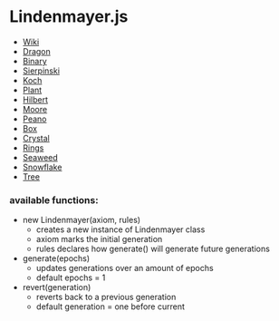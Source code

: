 # Lindenmayer.js
* [Wiki](https://en.wikipedia.org/wiki/L-system)
* [Dragon](https://htmlpreview.github.io/?https://github.com/EthanThatOneKid/math/blob/master/lindenmayer/dragon/index.html)
* [Binary](https://htmlpreview.github.io/?https://github.com/EthanThatOneKid/math/blob/master/lindenmayer/binary/index.html)
* [Sierpinski](https://htmlpreview.github.io/?https://github.com/EthanThatOneKid/math/blob/master/lindenmayer/sierpinski/index.html)
* [Koch](https://htmlpreview.github.io/?https://github.com/EthanThatOneKid/math/blob/master/lindenmayer/koch/index.html)
* [Plant](https://htmlpreview.github.io/?https://github.com/EthanThatOneKid/math/blob/master/lindenmayer/plant/index.html)
* [Hilbert](https://htmlpreview.github.io/?https://github.com/EthanThatOneKid/math/blob/master/lindenmayer/hilbert/index.html)
* [Moore](https://htmlpreview.github.io/?https://github.com/EthanThatOneKid/math/blob/master/lindenmayer/moore/index.html)
* [Peano](https://htmlpreview.github.io/?https://github.com/EthanThatOneKid/math/blob/master/lindenmayer/peano/index.html)
* [Box](https://htmlpreview.github.io/?https://github.com/EthanThatOneKid/math/blob/master/lindenmayer/box/index.html)
* [Crystal](https://htmlpreview.github.io/?https://github.com/EthanThatOneKid/math/blob/master/lindenmayer/crystal/index.html)
* [Rings](https://htmlpreview.github.io/?https://github.com/EthanThatOneKid/math/blob/master/lindenmayer/rings/index.html)
* [Seaweed](https://htmlpreview.github.io/?https://github.com/EthanThatOneKid/math/blob/master/lindenmayer/seaweed/index.html)
* [Snowflake](https://htmlpreview.github.io/?https://github.com/EthanThatOneKid/math/blob/master/lindenmayer/snowflake/index.html)
* [Tree](https://htmlpreview.github.io/?https://github.com/EthanThatOneKid/math/blob/master/lindenmayer/tree/index.html)

<h3>available functions:</h3>

<ul>

  <li>
    new Lindenmayer(axiom, rules)
    <ul>
      <li>creates a new instance of Lindenmayer class</li>
      <li>axiom marks the initial generation</li>
      <li>rules declares how generate() will generate future generations</li>
    </ul>
  </li>

  <li>
    generate(epochs)
    <ul>
      <li>updates generations over an amount of epochs</li>
      <li>default epochs = 1</li>
    </ul>
  </li>

  <li>
    revert(generation)
    <ul>
      <li>reverts back to a previous generation</li>
      <li>default generation = one before current</li>
    </ul>
  </li>

</ul>
